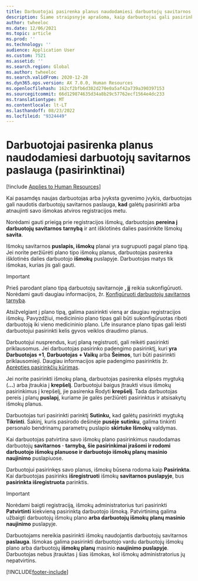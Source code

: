 ```yaml
---
title: Darbuotojai pasirenka planus naudodamiesi darbuotojų savitarnos paslauga (pasirinktinai)
description: Šiame straipsnyje aprašoma, kaip darbuotojai gali pasirinkti arba atnaujinti savo išmokas.
author: twheeloc
ms.date: 12/06/2021
ms.topic: article
ms.prod: ''
ms.technology: ''
audience: Application User
ms.custom: 7521
ms.assetid: ''
ms.search.region: Global
ms.author: twheeloc
ms.search.validFrom: 2020-12-28
ms.dyn365.ops.version: AX 7.0.0, Human Resources
ms.openlocfilehash: 162cf2bfb6d382d270e0a5af42a739a390397153
ms.sourcegitcommit: 66d129874635d34a8b29c57762ecf1564e4dc233
ms.translationtype: MT
ms.contentlocale: lt-LT
ms.lasthandoff: 08/23/2022
ms.locfileid: "9324449"
---
```

# <a name="employees-select-plans-by-using-employee-self-service-optional"></a>Darbuotojai pasirenka planus naudodamiesi darbuotojų savitarnos paslauga (pasirinktinai)

[!include [Applies to Human Resources](../includes/applies-to-hr.md)]

Kai pasamdęs naujas darbuotojas arba įvyksta gyvenimo įvykis, darbuotojas gali naudotis darbuotojų savitarnos paslauga, **kad** galėtų pasirinkti arba atnaujinti savo išmokas atviros registracijos metu.

Norėdami gauti prieigą prie registracijos išmokų, darbuotojas **pereina į darbuotojų savitarnos** **tarnybą** ir ant išklotinės dalies pasirinkite Išmokų **savita**.

Išmokų savitarnos **puslapis, išmokų** planai yra sugrupuoti pagal plano tipą. Jei norite peržiūrėti plano tipo išmokų planus, darbuotojas pasirenka išklotinės dalies darbuotojo **išmokų** puslapyje. Darbuotojas matys tik išmokas, kurias jis gali gauti.

> [!IMPORTANT]
> Prieš parodant plano tipą darbuotojų savitarnoje **, jį** reikia sukonfigūruoti. Norėdami gauti daugiau informacijos, žr. [Konfigūruoti darbuotojų savitarnos tarnybą](/dynamics365/human-resources/hr-benefits-setup-employee-self-service).

Atsižvelgiant į plano tipą, galima pasirinkti vieną ar daugiau registracijos išmokų. Pavyzdžiui, medicininio plano tipas gali būti sukonfigūruotas riboti darbuotoją iki vieno medicininio plano. Life insurance plano tipas gali leisti darbuotojui pasirinkti kelis gyvos veiklos draudimo planus.

Darbuotojui nusprendus, kurį planą registruoti, gali reikėti pasirinkti priklausomus. Jei darbuotojas pasirinko padengimo pasirinktį, kuri **yra Darbuotojas +1**, **Darbuotojas + Vaikų** arba **Šeimos**, turi būti pasirinkti priklausomieji. Daugiau informacijos apie padengimo pasirinktis žr. [Aprėpties pasirinkčių kūrimas](/dynamics365/human-resources/hr-benefits-setup-coverage-options).

Jei norite pasirinkti išmokų planą, darbuotojas pasirenka elipsės mygtuką (**...**) arba įtraukia į **krepšelį**. Darbuotojui baigus įtraukti visus išmokų pasirinkimus į krepšelį, jie pasirenka Rodyti **krepšelį**. Tada darbuotojas pereis į planų **puslapį**, kuriame jie galės peržiūrėti pasirinktus ir atsisakytų išmokų planus.

Darbuotojas turi pasirinkti parinktį **Sutinku,** kad galėtų pasirinkti mygtuką **Tikrinti**. Sakinį, kuris pasirodo dešinėje **pusėje** **sutinku**, galima tinkinti personalo bendrinamų parametrų puslapio **skirtuke Išmokų** valdymas.

Kai darbuotojas patvirtina savo išmokų plano pasirinkimus naudodamas darbuotojų **savitarnos** **·** **tarnybą, šie pasirinkimai įrašomi ir rodomi darbuotojo išmokų planuose ir darbuotojo išmokų planų masinio naujinimo** puslapiuose.

Darbuotojui pasirinkęs savo planus, išmokų būsena rodoma kaip **Pasirinkta**. Kai darbuotojas pasirinks **išregistruoti** išmokų **savitarnos puslapyje**, bus **pasirinkta išregistruota** parinktis.

> [!IMPORTANT]
> Norėdami baigti registraciją, išmokų administratorius turi pasirinkti **Patvirtinti** kiekvieną pasirinktą darbuotojo išmoką. Patvirtinimą galima užbaigti darbuotojų išmokų plano **arba darbuotojų išmokų** **planų masinio naujinimo** puslapyje.
>

Darbuotojams nereikia pasirinkti išmokų naudojantis darbuotojų savitarnos **paslauga**. Išmokas galima pasirinkti darbuotojo vardu darbuotojų išmokų plano arba darbuotojų **išmokų planų** masinio **naujinimo puslapyje**. Darbuotojas nebus įtrauktas į šias išmokas, kol išmokų administratorius jų nepatvirtins.

[!INCLUDE[footer-include](../includes/footer-banner.md)]
